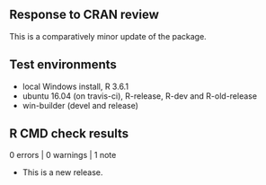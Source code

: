 ## Response to CRAN review

This is a comparatively minor update of the package.

## Test environments

* local Windows install, R 3.6.1
* ubuntu 16.04 (on travis-ci), R-release, R-dev and R-old-release
* win-builder (devel and release)

## R CMD check results

0 errors | 0 warnings | 1 note

* This is a new release.
